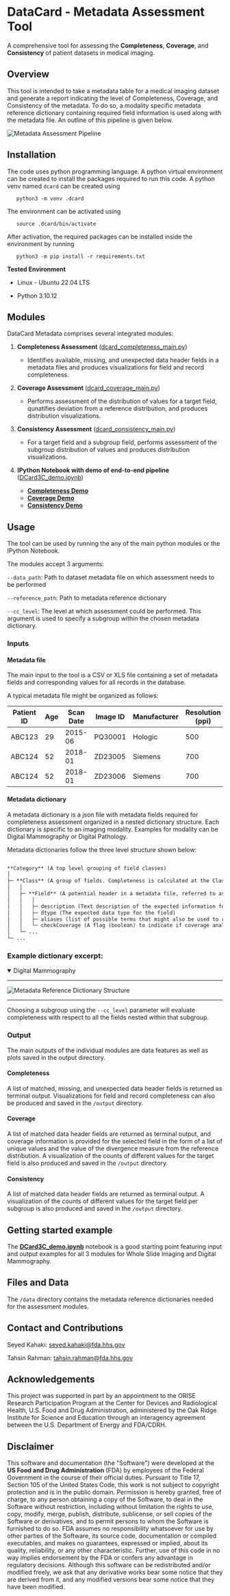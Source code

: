 # DataCard - Metadata Assessment Tool

A comprehensive tool for assessing the **Completeness**, **Coverage**, and **Consistency** of patient datasets in medical imaging.


## Overview

This tool is intended to take a metadata table for a medical imaging dataset and generate a report indicating the
level of Completeness, Coverage, and Consistency of the metadata. To do so, a modality specific metadata reference dictionary containing required field information is used along with the metadata file. An outline of this pipeline is given below.

![Metadata Assessment Pipeline](./images/DCard_Metadata_Pipelines.png)


## Installation

The code uses python programming language. A python virtual environment can be created
to install the packages required to run this code. A python venv named `dcard` can be
created using

```
   python3 -m venv .dcard
```

The environment can be activated using
```
   source .dcard/bin/activate
```
After activation, the required packages can be installed inside the environment by running

```
   python3 -m pip install -r requirements.txt

```

**Tested Environment**

* Linux - Ubuntu 22.04 LTS

* Python 3.10.12


## Modules

DataCard Metadata comprises several integrated modules:

1. **Completeness Assessment** ([dcard_completeness_main.py](https://github.com/DIDSR/DataCard-Metadata/blob/main/dcard_completeness_main.py))

      * Identifies available, missing, and unexpected data header fields in a metadata files and produces visualizations for field and record completeness.

2. **Coverage Assessment** ([dcard_coverage_main.py](https://github.com/DIDSR/DataCard-Metadata/blob/main/dcard_coverage_main.py))

      * Performs assessment of the distribution of values for a target field, qunatifies deviation from a reference distribution, and produces distribution visualizations. 

3. **Consistency Assessment** ([dcard_consistency_main.py](https://github.com/DIDSR/DataCard-Metadata/blob/main/dcard_consistency_main.py))

      * For a target field and a subgroup field, performs assessment of the subgroup distribution of values and produces distribution visualizations. 

4. **IPython Notebook with demo of end-to-end pipeline** ([DCard3C_demo.ipynb](https://github.com/DIDSR/DataCard-Metadata/blob/main/DCard3C_demo.ipynb))
   * **[Completeness Demo](https://github.com/DIDSR/DataCard-Metadata/blob/main/DCard3C_demo.ipynb#completeness-demo)**
   * **[Coverage Demo](https://github.com/DIDSR/DataCard-Metadata/blob/main/DCard3C_demo.ipynb#coverage-demo)**
   * **[Consistency Demo](https://github.com/DIDSR/DataCard-Metadata/blob/main/DCard3C_demo.ipynb#consistency-demo)**



## Usage

The tool can be used by running the any of the main python modules or the IPython Notebook.

The modules accept 3 arguments:

`--data_path`: Path to dataset metadata file on which assessment needs to be performed

`--reference_path`:  Path to metadata reference dictionary

`--cc_level`: The level at which assessment could be performed. This argument is used to specify a subgroup within the chosen metadata dictionary.


### Inputs

#### Metadata file

The main input to the tool is a CSV or XLS file containing a set of metadata fields and corresponding values for all records in the database.

A typical metadata file might be organized as follows:

| Patient ID  | Age | Scan Date  | Image ID | Manufacturer  | Resolution (ppi) |
| ----------- | ------ |------- | ------- | -------- | ------ | 
| ABC123  | 29  | 2015-06  | PQ30001  | Hologic  | 500  |
| ABC124  | 52  | 2018-01  | ZD23005  | Siemens  | 700  | 
| ABC124  | 52  | 2018-01  | ZD23006  | Siemens  | 700  | 


#### Metadata dictionary

A metadata dictionary is a json file with metadata fields required for completeness assessment organized in a nested dictionary structure.
Each dictionary is specific to an imaging modality. Examples for modality can be Digital Mammography or Digital Pathology.

Metadata dictionaries follow the three level structure shown below:

```markdown

**Category** (A top level grouping of field classes)
│
├─ **Class** (A group of fields. Completeness is calculated at the Class level.)
│   │
│   ├─ **Field** (A potential header in a metadata file, referred to as a Field, Eg. Patient ID, Image Resolution)
│   │   │
│   │   ├─ description (Text description of the expected information for the field)
│   │   ├─ dtype (The expected data type for the field)
│   │   ├─ aliases (list of possible terms that might also be used to refer to the field)
│   │   └─ checkCoverage (A flag (boolean) to indicate if coverage analysis needs to be done for the data corresponding to the field.)
│   └─ ...
└─ ...

```

### Example dictionary excerpt:

<details open>

<summary> Digital Mammography </summary>

----

![Metadata Reference Dictionary Structure](./images/DCard_Metadata_Dictionary_Structure.png)

-----

</details>

Choosing a subgroup using the `--cc_level` parameter will evaluate completeness with respect to all the fields nested within that subgroup.


### Output

The main outputs of the individual modules are data features as well as plots saved in the output directory.

#### Completeness
A list of matched, missing, and unexpected data header fields is returned as terminal output.
Visualizations for field and record completeness can also be produced and saved in the `/output` directory.

#### Coverage
A list of matched data header fields are returned as terminal output, and coverage information is provided for the selected field in the form of
a list of unique values and the value of the divergence measure from the reference distribution.
A visualization of the counts of different values for the target field is also produced and saved in the `/output` directory.

#### Consistency
A list of matched data header fields are returned as terminal output.
A visualization of the counts of different values for the target field per subgroup is also produced and saved in the `/output` directory.


## Getting started example

The **[DCard3C_demo.ipynb](https://github.com/DIDSR/DataCard-Metadata/blob/main/DCard3C_demo.ipynb)** notebook is a good starting point featuring input and output examples for all 3 modules for Whole Slide Imaging and Digital Mammography.

## Files and Data

The `/data` directory contains the metadata reference dictionaries needed for the assessment modules.

## Contact and Contributions

Seyed Kahaki: [seyed.kahaki@fda.hhs.gov](seyed.kahaki@fda.hhs.gov)

Tahsin Rahman: [tahsin.rahman@fda.hhs.gov](tahsin.rahman@fda.hhs.gov)

## Acknowledgements

This project was supported in part by an appointment to the ORISE Research Participation Program at the Center for Devices and Radiological Health, U.S. Food and Drug Administration, administered by the Oak Ridge Institute for Science and Education through an interagency agreement between the U.S. Department of Energy and FDA/CDRH.

## Disclaimer

This software and documentation (the "Software") were developed at the **US Food and Drug Administration** (FDA) by employees of the Federal Government in the course of their official duties. Pursuant to Title 17, Section 105 of the United States Code, this work is not subject to copyright protection and is in the public domain. Permission is hereby granted, free of charge, to any person obtaining a copy of the Software, to deal in the Software without restriction, including without limitation the rights to use, copy, modify, merge, publish, distribute, sublicense, or sell copies of the Software or derivatives, and to permit persons to whom the Software is furnished to do so. FDA assumes no responsibility whatsoever for use by other parties of the Software, its source code, documentation or compiled executables, and makes no guarantees, expressed or implied, about its quality, reliability, or any other characteristic. Further, use of this code in no way implies endorsement by the FDA or confers any advantage in regulatory decisions. Although this software can be redistributed and/or modified freely, we ask that any derivative works bear some notice that they are derived from it, and any modified versions bear some notice that they have been modified.
